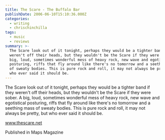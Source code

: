 ```yaml
---
title: The Scare - The Buffalo Bar
publishDate: 2006-06-10T15:10:36.000Z
categories:
  - writing
  - chrischinchilla
tags:
  - music
  - reviews
summary: >-
  The Scare look out of it tonight, perhaps they would be a tighter band if they
  weren't off their heads, but they wouldn't be the Scare if they were sober. A
  big, loud, sometimes wonderful mess of heavy rock, new wave and egotistical
  posturing, riffs that fly around like there's no tomorrow and a seething mass
  of sweaty bodies. This is pure rock and roll, it may not always be pretty, but
  who ever said it should be.
---
```


The Scare look out of it tonight, perhaps they would be a tighter band if they weren't off their heads, but they wouldn't be the Scare if they were sober. A big, loud, sometimes wonderful mess of heavy rock, new wave and egotistical posturing, riffs that fly around like there's no tomorrow and a seething mass of sweaty bodies. This is pure rock and roll, it may not always be pretty, but who ever said it should be.

<a href='https://www.thescare.net' target='_blank'>www.thescare.net</a>

Published in Maps Magazine
